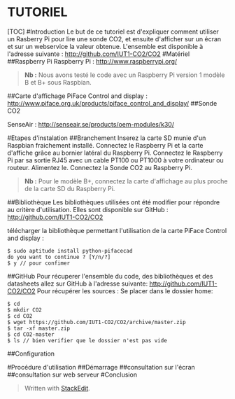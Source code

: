 TUTORIEL
===================


[TOC]
#Introduction
Le but de ce tutoriel est d'expliquer comment utiliser un Rasberry Pi pour lire une sonde CO2, et ensuite d'afficher sur un écran et sur un webservice la valeur obtenue.
L'ensemble est disponible à l'adresse suivante : http://github.com/IUT1-CO2/CO2
#Matériel
##Raspberry Pi
Raspberry Pi : http://www.raspberrypi.org/

> **Nb :** Nous avons testé le code avec un Raspberry Pi version 1 modèle B et B+ sous Raspbian.

##Carte d'affichage
PiFace Control and display :
 http://www.piface.org.uk/products/piface_control_and_display/
##Sonde CO2

SenseAir  :  http://senseair.se/products/oem-modules/k30/


#Etapes d'instalation
##Branchement
Inserez la carte SD munie d'un Raspbian fraichement installé.
Connectez le Raspberry Pi et la carte d'affiche grâce au bornier latéral du Raspberry Pi.
Connectez le Raspberry Pi par sa sortie RJ45 avec un cable PT100 ou PT1000 à votre ordinateur ou routeur.
Alimentez le.
Connectez la Sonde CO2 au Raspberry Pi.
> **Nb :** Pour le modèle B+, connectez la carte d'affichage au plus proche de la carte SD du Raspberry Pi.

##Bibliothèque
Les bibliothèques utilisées ont été modifier pour répondre au critère d'utilisation. Elles sont disponible sur GitHub : 
http://github.com/IUT1-CO2/CO2

télécharger la bibliothèque permettant l'utilisation de la carte PiFace Control and display :
```
$ sudo aptitude install python-pifacecad
do you want to continue ? [Y/n/?] 
$ y // pour confimer
``` 

##GitHub
Pour récuperer l'ensemble du code, des bibliothèques et des datasheets allez sur GitHub à l'adresse suivante:
http://github.com/IUT1-CO2/CO2
Pour récupérer les sources : 
Se placer dans le dossier home: 
```
$ cd
$ mkdir CO2
$ cd CO2
$ wget https://github.com/IUT1-CO2/CO2/archive/master.zip
$ tar -xf master.zip
$ cd CO2-master
$ ls // bien verifier que le dossier n'est pas vide

```

##Configuration



#Procédure d'utilisation
##Démarrage
##consultation sur l'écran
##consultation sur web serveur
#Conclusion
> Written with [StackEdit](https://stackedit.io/).
